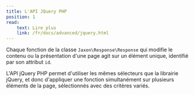 ```yaml
---
title: L'API JQuery PHP
position: 1
read:
    text: Lire plus
    link: /fr/docs/advanced/jquery.html
---
```


Chaque fonction de la classe `Jaxon\Response\Response` qui modifie le contenu ou la présentation d'une page agit sur un élément unique, identifié par son attribut `id`.

L'API jQuery PHP permet d'utiliser les mêmes sélecteurs que la librairie jQuery, et donc d'appliquer une fonction simultanément sur plusieurs éléments de la page, sélectionnés avec des critères variés.

